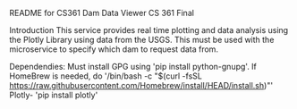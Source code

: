README for CS361 Dam Data Viewer
CS 361 Final

Introduction
This service provides real time plotting and data analysis using the Plotly Library using data from the USGS. This must be used with the microservice to specify which dam to request data from. 

Dependendies: Must install GPG using 'pip install python-gnupg'. If HomeBrew is needed, do '/bin/bash -c "$(curl -fsSL https://raw.githubusercontent.com/Homebrew/install/HEAD/install.sh)"'
Plotly- 'pip install plotly'



